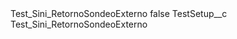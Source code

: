 <?xml version="1.0" encoding="UTF-8"?>
<CustomMetadata xmlns="http://soap.sforce.com/2006/04/metadata" xmlns:xsi="http://www.w3.org/2001/XMLSchema-instance" xmlns:xsd="http://www.w3.org/2001/XMLSchema">
    <label>Test_Sini_RetornoSondeoExterno</label>
    <protected>false</protected>
    <values>
        <field>TestSetup__c</field>
        <value xsi:type="xsd:string">Test_Sini_RetornoSondeoExterno</value>
    </values>
</CustomMetadata>
